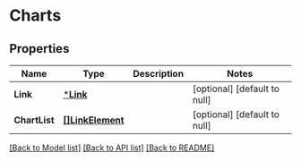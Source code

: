 # Charts

## Properties
Name | Type | Description | Notes
------------ | ------------- | ------------- | -------------
**Link** | [***Link**](Link.md) |  | [optional] [default to null]
**ChartList** | [**[]LinkElement**](LinkElement.md) |  | [optional] [default to null]

[[Back to Model list]](../README.md#documentation-for-models) [[Back to API list]](../README.md#documentation-for-api-endpoints) [[Back to README]](../README.md)


